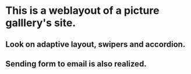 # This is a weblayout of a picture galllery's site. 
## Look on adaptive layout, swipers and accordion.
## Sending form to email is also realized.
